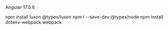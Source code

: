 Angular 17.0.6

npm install luxon @types/luxon
npm i --save-dev @types/node
npm install dotenv-webpack webpack
